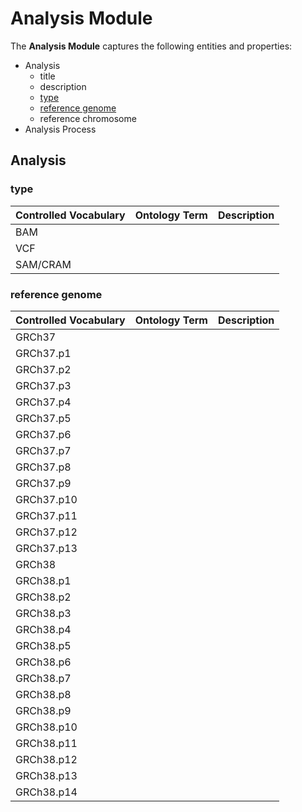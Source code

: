 # **Analysis Module**

The **Analysis Module** captures the following entities and properties:
- Analysis
    - title
    - description
    - [type](#type)
    - [reference genome](#reference-genome)
    - reference chromosome
- Analysis Process

## **Analysis**

### **type**
| Controlled Vocabulary | Ontology Term | Description |
| :-------------------- | :-----------: | :---------- |
| BAM                   |               |             |
| VCF                   |               |             |
| SAM/CRAM              |               |             |

### **reference genome**
| Controlled Vocabulary | Ontology Term | Description |
| :-------------------- | :-----------: | :---------- |
| GRCh37                |               |             |
| GRCh37.p1             |               |             |
| GRCh37.p2             |               |             |
| GRCh37.p3             |               |             |
| GRCh37.p4             |               |             |
| GRCh37.p5             |               |             |
| GRCh37.p6             |               |             |
| GRCh37.p7             |               |             |
| GRCh37.p8             |               |             |
| GRCh37.p9             |               |             |
| GRCh37.p10            |               |             |
| GRCh37.p11            |               |             |
| GRCh37.p12            |               |             |
| GRCh37.p13            |               |             |
| GRCh38                |               |             |
| GRCh38.p1             |               |             |
| GRCh38.p2             |               |             |
| GRCh38.p3             |               |             |
| GRCh38.p4             |               |             |
| GRCh38.p5             |               |             |
| GRCh38.p6             |               |             |
| GRCh38.p7             |               |             |
| GRCh38.p8             |               |             |
| GRCh38.p9             |               |             |
| GRCh38.p10            |               |             |
| GRCh38.p11            |               |             |
| GRCh38.p12            |               |             |
| GRCh38.p13            |               |             |
| GRCh38.p14            |               |             |
